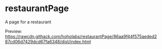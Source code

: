 # restaurantPage
A page for a restaurant

Preview:
https://rawcdn.githack.com/hoholabs/restaurantPage/86aa9f44f575aeded287cd06d7429dcd67fa6348/dist/index.html
